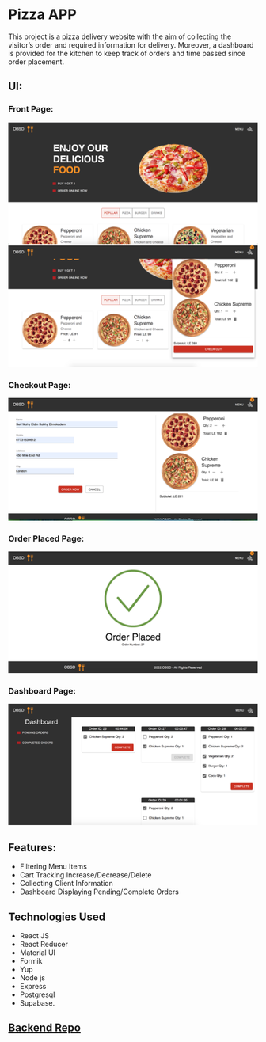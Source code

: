# Pizza APP

This project is a pizza delivery website with the aim of collecting the visitor’s order and required information for delivery. Moreover, a dashboard is provided for the kitchen to keep track of orders and time passed since order placement.

## UI:

### Front Page: 
![Front Page image](ReadMe/FrontPage.png)
![Cart image](ReadMe/Cart.png)

### Checkout Page:
![Checkout image](ReadMe/Checkout.png)

### Order Placed Page:
![Placed image](ReadMe/OrderPlaced.png)

### Dashboard Page:
![Pending image](/ReadMe/PendingDashboard.png)

## Features:

- Filtering Menu Items
- Cart Tracking Increase/Decrease/Delete
- Collecting Client Information
- Dashboard Displaying Pending/Complete Orders

## Technologies Used

- React JS
- React Reducer
- Material UI
- Formik
- Yup
- Node js
- Express
- Postgresql
- Supabase.

## [Backend Repo](https://github.com/SeifMohy/pizza-app-backend)
